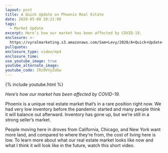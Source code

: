 ```yaml
---
layout: post
title: A Quick Update on Phoenix Real Estate
date: 2020-05-08 20:21:00
tags:
  - Market Update
excerpt: Here’s how our market has been affected by COVID-19.
enclosure: >-
  https://vyralmarketing.s3.amazonaws.com/Sam+Levy/2020/A+Quick+Update+on+Phoenix+Real+Estate.mp4
pullquote:
enclosure_type: video/mp4
enclosure_time:
use_youtube_image: true
youtube_alternate_image:
youtube_code: IRz0VVyZUGw
---
```


{% include youtube.html %}

*Here’s how our market has been affected by COVID-19.*

Phoenix is a unique real estate market that’s in a rare position right now. We had very low inventory before the pandemic started and many people think it will balance out afterward. Inventory has gone up, but we’re still in a strong seller’s market.

People moving here in droves from California, Chicago, and New York want more land, and compared to where they’re from, the cost of living here is low. To learn more about what our real estate market looks like now and what I think it will look like in the future, watch this short video.